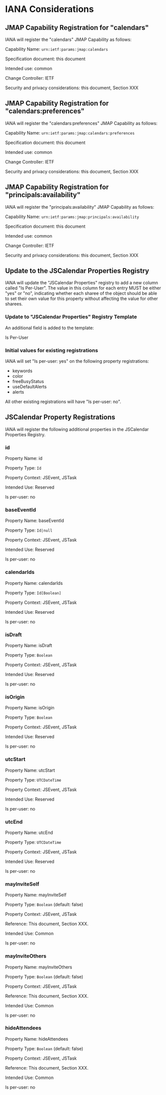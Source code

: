 # IANA Considerations

## JMAP Capability Registration for "calendars"

IANA will register the "calendars" JMAP Capability as follows:

Capability Name: `urn:ietf:params:jmap:calendars`

Specification document: this document

Intended use: common

Change Controller: IETF

Security and privacy considerations: this document, Section XXX

## JMAP Capability Registration for "calendars:preferences"

IANA will register the "calendars:preferences" JMAP Capability as follows:

Capability Name: `urn:ietf:params:jmap:calendars:preferences`

Specification document: this document

Intended use: common

Change Controller: IETF

Security and privacy considerations: this document, Section XXX

## JMAP Capability Registration for "principals:availability"

IANA will register the "principals:availability" JMAP Capability as follows:

Capability Name: `urn:ietf:params:jmap:principals:availability`

Specification document: this document

Intended use: common

Change Controller: IETF

Security and privacy considerations: this document, Section XXX


## Update to the JSCalendar Properties Registry

IANA will update the "JSCalendar Properties" registry to add a new column called "Is Per-User". The value in this column for each entry MUST be either "yes" or "no", indicating whether each sharee of the object should be able to set their own value for this property without affecting the value for other sharees.

 ### Update to "JSCalendar Properties" Registry Template

 An additional field is added to the template:

 Is Per-User

 ### Initial values for existing registrations

 IANA will set "Is per-user: yes" on the following property registrations:

- keywords
- color
- freeBusyStatus
- useDefaultAlerts
- alerts

All other existing registrations will have "Is per-user: no".


## JSCalendar Property Registrations

IANA will register the following additional properties in the JSCalendar Properties Registry.

### id

Property Name: id

Property Type: `Id`

Property Context: JSEvent, JSTask

Intended Use: Reserved

Is per-user: no

### baseEventId

Property Name: baseEventId

Property Type: `Id|null`

Property Context: JSEvent, JSTask

Intended Use: Reserved

Is per-user: no

### calendarIds

Property Name: calendarIds

Property Type: `Id[Boolean]`

Property Context: JSEvent, JSTask

Intended Use: Reserved

Is per-user: no

### isDraft

Property Name: isDraft

Property Type: `Boolean`

Property Context: JSEvent, JSTask

Intended Use: Reserved

Is per-user: no

### isOrigin

Property Name: isOrigin

Property Type: `Boolean`

Property Context: JSEvent, JSTask

Intended Use: Reserved

Is per-user: no

### utcStart

Property Name: utcStart

Property Type: `UTCDateTime`

Property Context: JSEvent, JSTask

Intended Use: Reserved

Is per-user: no

### utcEnd

Property Name: utcEnd

Property Type: `UTCDateTime`

Property Context: JSEvent, JSTask

Intended Use: Reserved

Is per-user: no

### mayInviteSelf

Property Name: mayInviteSelf

Property Type: `Boolean` (default: false)

Property Context: JSEvent, JSTask

Reference: This document, Section XXX.

Intended Use: Common

Is per-user: no

### mayInviteOthers

Property Name: mayInviteOthers

Property Type: `Boolean` (default: false)

Property Context: JSEvent, JSTask

Reference: This document, Section XXX.

Intended Use: Common

Is per-user: no

### hideAttendees

Property Name: hideAttendees

Property Type: `Boolean` (default: false)

Property Context: JSEvent, JSTask

Reference: This document, Section XXX.

Intended Use: Common

Is per-user: no
